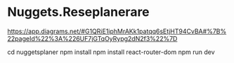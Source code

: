 # Nuggets.Reseplanerare
https://app.diagrams.net/#G1QRiE1iphMrAKk1patqq6sEtjHT94CvBA#%7B%22pageId%22%3A%226UF7jGTqOyRypg2dN2f3%22%7D

cd nuggetsplaner
npm install
npm install react-router-dom
npm run dev
